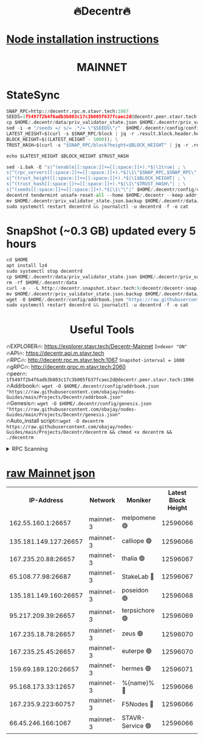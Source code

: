 <h1 align="center"> 🔥Decentr🔥</h1>

[Node installation instructions](https://github.com/obajay/nodes-Guides/tree/main/Projects/Decentr)
=
<h1 align="center"> MAINNET</h1>

# StateSync
```python
SNAP_RPC=http://decentr.rpc.m.stavr.tech:1067
SEEDS=1f5497f2b4f6adb3b803c17c3b005f637fcaec2d@decentr.peer.stavr.tech:1066
cp $HOME/.decentr/data/priv_validator_state.json $HOME/.decentr/priv_validator_state.json.backup
sed -i -e "/seeds =/ s/= .*/= \"$SEEDS\"/"  $HOME/.decentr/config/config.toml
LATEST_HEIGHT=$(curl -s $SNAP_RPC/block | jq -r .result.block.header.height); \
BLOCK_HEIGHT=$((LATEST_HEIGHT - 1000)); \
TRUST_HASH=$(curl -s "$SNAP_RPC/block?height=$BLOCK_HEIGHT" | jq -r .result.block_id.hash)

echo $LATEST_HEIGHT $BLOCK_HEIGHT $TRUST_HASH

sed -i.bak -E "s|^(enable[[:space:]]+=[[:space:]]+).*$|\1true| ; \
s|^(rpc_servers[[:space:]]+=[[:space:]]+).*$|\1\"$SNAP_RPC,$SNAP_RPC\"| ; \
s|^(trust_height[[:space:]]+=[[:space:]]+).*$|\1$BLOCK_HEIGHT| ; \
s|^(trust_hash[[:space:]]+=[[:space:]]+).*$|\1\"$TRUST_HASH\"| ; \
s|^(seeds[[:space:]]+=[[:space:]]+).*$|\1\"\"|" $HOME/.decentr/config/config.toml
decentrd tendermint unsafe-reset-all --home $HOME/.decentr --keep-addr-book
mv $HOME/.decentr/priv_validator_state.json.backup $HOME/.decentr/data/priv_validator_state.json
sudo systemctl restart decentrd && journalctl -u decentrd -f -o cat
```
# SnapShot (~0.3 GB) updated every 5 hours
```python
cd $HOME
apt install lz4
sudo systemctl stop decentrd
cp $HOME/.decentr/data/priv_validator_state.json $HOME/.decentr/priv_validator_state.json.backup
rm -rf $HOME/.decentr/data
curl -o - -L http://decentr.snapshot.stavr.tech:9/decentr/decentr-snap.tar.lz4 | lz4 -c -d - | tar -x -C $HOME/.decentr --strip-components 2
mv $HOME/.decentr/priv_validator_state.json.backup $HOME/.decentr/data/priv_validator_state.json
wget -O $HOME/.decentr/config/addrbook.json "https://raw.githubusercontent.com/obajay/nodes-Guides/main/Projects/Decentr/addrbook.json"
sudo systemctl restart decentrd && journalctl -u decentrd -f -o cat
```

 <h1 align="center"> Useful Tools</h1>

🔥EXPLORER🔥:     https://explorer.stavr.tech/Decentr-Mainnet        `Indexer "ON"` \
🔥API🔥:          https://decentr.api.m.stavr.tech \
🔥RPC🔥:          http://decentr.rpc.m.stavr.tech:1067              `Snapshot-interval = 1000` \
🔥gRPC🔥:         http://decentr.grpc.m.stavr.tech:2060 \
🔥peer🔥:         `1f5497f2b4f6adb3b803c17c3b005f637fcaec2d@decentr.peer.stavr.tech:1066` \
🔥Addrbook🔥:  `wget -O $HOME/.decentr/config/addrbook.json "https://raw.githubusercontent.com/obajay/nodes-Guides/main/Projects/Decentr/addrbook.json"` \
🔥Genesis🔥:  `wget -O $HOME/.decentr/config/genesis.json "https://raw.githubusercontent.com/obajay/nodes-Guides/main/Projects/Decentr/genesis.json"` \
🔥Auto_install script🔥:`wget -O decentrm https://raw.githubusercontent.com/obajay/nodes-Guides/main/Projects/Decentr/decentrm && chmod +x decentrm && ./decentrm`

<details>
<summary>RPC Scanning</summary>

<h2 align="center"> We scan nodes in real time every 4 hours. And we provide the final result of RPC endpoints.
We cannot influence the operation of these nodes in any way. </h2>


```python
If Voting Power is higher than 0 --> then the Node is a validator of the network and may be subject to attack and be a potential threat to the chain.
```
```python
We marked such validators with a red symbol
```

</details>

[raw Mainnet json](https://rpc-check.decentrm.stavr.tech/decentrm/rpc-decentrm-result.json)
=



<table><tr><th>IP-Address</th><th>Network</th><th>Moniker</th><th>Latest Block Height</th><th>Earliest Block Height</th><th>Catching Up</th><th>Tx Index</th><th>Voting Power</th><th>Scan Time</th></tr><tr><td>162.55.160.1:26657</td><td>mainnet-3</td><td>melpomene 🟢</td><td>12596066</td><td>1688950</td><td>False</td><td>on</td><td>0</td><td>2024-01-26T01:37:19.978921901UTC</td></tr><tr><td>135.181.149.127:26657</td><td>mainnet-3</td><td>calliope 🟢</td><td>12596066</td><td>1688950</td><td>False</td><td>on</td><td>0</td><td>2024-01-26T01:37:22.478108001UTC</td></tr><tr><td>167.235.20.88:26657</td><td>mainnet-3</td><td>thalia 🟢</td><td>12596067</td><td>1688950</td><td>False</td><td>on</td><td>0</td><td>2024-01-26T01:37:28.661909238UTC</td></tr><tr><td>65.108.77.98:26687</td><td>mainnet-3</td><td>StakeLab 🔴</td><td>12596067</td><td>1688950</td><td>False</td><td>on</td><td>5409154</td><td>2024-01-26T01:37:29.164645156UTC</td></tr><tr><td>135.181.149.160:26657</td><td>mainnet-3</td><td>poseidon 🟢</td><td>12596068</td><td>1688950</td><td>False</td><td>on</td><td>0</td><td>2024-01-26T01:37:34.172039848UTC</td></tr><tr><td>95.217.209.39:26657</td><td>mainnet-3</td><td>terpsichore 🟢</td><td>12596069</td><td>1688950</td><td>False</td><td>on</td><td>0</td><td>2024-01-26T01:37:40.803247151UTC</td></tr><tr><td>167.235.18.78:26657</td><td>mainnet-3</td><td>zeus 🟢</td><td>12596070</td><td>1688950</td><td>False</td><td>on</td><td>0</td><td>2024-01-26T01:37:45.284371281UTC</td></tr><tr><td>167.235.25.45:26657</td><td>mainnet-3</td><td>euterpe 🟢</td><td>12596070</td><td>1688950</td><td>False</td><td>on</td><td>0</td><td>2024-01-26T01:37:47.620920670UTC</td></tr><tr><td>159.69.189.120:26657</td><td>mainnet-3</td><td>hermes 🟢</td><td>12596071</td><td>1688950</td><td>False</td><td>on</td><td>0</td><td>2024-01-26T01:37:50.074099486UTC</td></tr><tr><td>95.168.173.33:12657</td><td>mainnet-3</td><td>%{name}% 🔴</td><td>12596066</td><td>8964001</td><td>False</td><td>on</td><td>4176582</td><td>2024-01-26T01:37:23.887662210UTC</td></tr><tr><td>167.235.9.223:60757</td><td>mainnet-3</td><td>F5Nodes 🔴</td><td>12596066</td><td>12380001</td><td>False</td><td>off</td><td>562</td><td>2024-01-26T01:37:24.203955536UTC</td></tr><tr><td>66.45.246.166:1067</td><td>mainnet-3</td><td>STAVR-Service 🟢</td><td>12596066</td><td>12593001</td><td>False</td><td>on</td><td>0</td><td>2024-01-26T01:37:23.196858454UTC</td></tr></table>